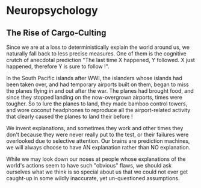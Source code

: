 # Neuropsychology

## The Rise of Cargo-Culting

Since we are at a loss to deterministically explain the world around us, we naturally fall back to less precise measures.
One of them is the cognitive crutch of anecdotal prediction "The last time X happened, Y followed. X just happened, therefore Y is sure to follow !".

In the South Pacific islands after WWI, the islanders whose islands had been taken over, and had temporary airports built on them,
began to miss the planes flying in and out after the war. The planes had brought food, and since they stopped landing on the now-overgrown airports, times were tougher. So to lure the planes to land, they made bamboo control towers, and wore coconut headphones to reproduce all the airport-related activity that clearly caused the planes to land their before !

We invent explanations, and sometimes they work and other times they don't because they were never really put to the test, or their failures were overlooked due to selective attention. Our brains are prediction machines, we will always choose to have AN explanation rather than NO explanation.

While we may look down our noses at people whose explanations of the world's actions seem to have such "obvious" flaws, we should ask ourselves what we think is so special about us that we could not ever get caught-up in some wildly inaccurate, yet un-questioned assumptions.
